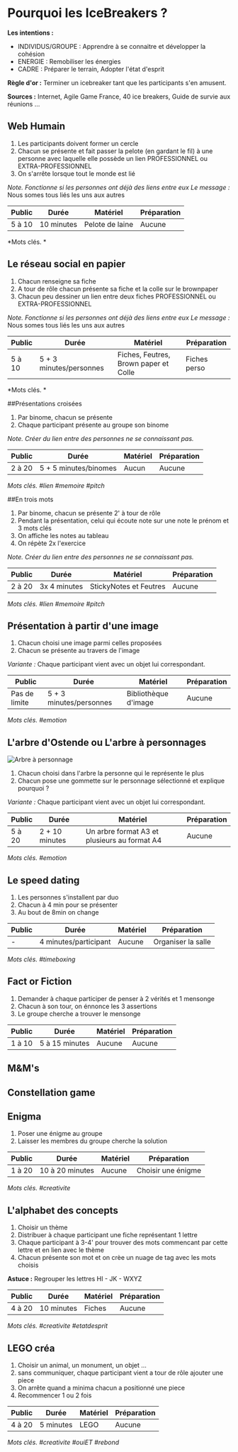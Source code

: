 # Pourquoi les IceBreakers ? 

**Les intentions :**
- INDIVIDUS/GROUPE : Apprendre à se connaitre et développer la cohésion
- ENERGIE : Remobiliser les énergies
- CADRE : Préparer le terrain, Adopter l'état d'esprit

**Règle d'or :** Terminer un icebreaker tant que les participants s'en amusent.

**Sources :** Internet, Agile Game France, 40 ice breakers, Guide de survie aux réunions ...

## Web Humain
1. Les participants doivent former un cercle
2. Chacun se présente et fait passer la pelote (en gardant le fil) à une personne avec laquelle elle possède un lien PROFESSIONNEL ou EXTRA-PROFESSIONNEL
3. On s'arrête lorsque tout le monde est lié

*Note. Fonctionne si les personnes ont déjà des liens entre eux*
*Le message :* Nous somes tous liés les uns aux autres

| Public | Durée | Matériel|Préparation |
|--------|--------|--------|--------|
| 5 à 10 | 10 minutes | Pelote de laine | Aucune |

*Mots clés. *

## Le réseau social en papier
1. Chacun renseigne sa fiche 
2. A tour de rôle chacun présente sa fiche et la colle sur le brownpaper
3. Chacun peu dessiner un lien entre deux fiches PROFESSIONNEL ou EXTRA-PROFESSIONNEL

*Note. Fonctionne si les personnes ont déjà des liens entre eux*
*Le message :* Nous somes tous liés les uns aux autres

| Public | Durée | Matériel| Préparation |
|--------|--------|--------|--------|
| 5 à 10 | 5 + 3 minutes/personnes | Fiches, Feutres, Brown paper et Colle | Fiches perso |

*Mots clés. *

##Présentations croisées
1. Par binome, chacun se présente
2. Chaque participant présente au groupe son binome

*Note. Créer du lien entre des personnes ne se connaissant pas.*

| Public | Durée | Matériel| Préparation |
|--------|--------|--------|--------|
|  2 à 20  |   5 + 5 minutes/binomes  |   Aucun  | Aucune |
*Mots clés. #lien #memoire #pitch*

##En trois mots
1. Par binome, chacun se présente 2' à tour de rôle
2. Pendant la présentation, celui qui écoute note sur une note le prénom et 3 mots clés
3. On affiche les notes au tableau
4. On répète 2x l'exercice

*Note. Créer du lien entre des personnes ne se connaissant pas.*

| Public | Durée | Matériel| Préparation |
|--------|--------|--------|--------|
|  2 à 20  |   3x 4 minutes  |   StickyNotes et Feutres | Aucune |
*Mots clés. #lien #memoire #pitch*


## Présentation à partir d'une image
1. Chacun choisi une image parmi celles proposées
2. Chacun se présente au travers de l'image

*Variante :*  Chaque participant vient avec un objet lui correspondant.

| Public | Durée | Matériel| Préparation |
|--------|--------|--------|--------|
| Pas de limite | 5 + 3 minutes/personnes | Bibliothèque d'image | Aucune |

*Mots clés. #emotion*

## L'arbre d'Ostende ou L'arbre à personnages
![Arbre à personnage](http://tethwikch.wdfiles.com/local--files/arbre-d-ostende/Ostende%20-%20Arbre)

1. Chacun choisi dans l'arbre la personne qui le représente le plus
2. Chacun pose une gommette sur le personnage sélectionné et explique pourquoi ?

*Variante :*  Chaque participant vient avec un objet lui correspondant.

| Public | Durée | Matériel| Préparation |
|--------|--------|--------|--------|
| 5 à 20 | 2 + 10 minutes | Un arbre format A3 et plusieurs au format A4 | Aucune |

*Mots clés. #emotion*

## Le speed dating
1. Les personnes s'installent par duo
2. Chacun à 4 min pour se présenter
3. Au bout de 8min on change

| Public | Durée | Matériel| Préparation |
|--------|--------|--------|--------|
| - | 4 minutes/participant | Aucune | Organiser la salle |

*Mots clés. #timeboxing*

## Fact or Fiction
1. Demander à chaque participer de penser à 2 vérités et 1 mensonge
2. Chacun à son tour, on énnonce les 3 assertions
3. Le groupe cherche a trouver le mensonge

| Public | Durée | Matériel| Préparation |
|--------|--------|--------|--------|
| 1 à 10 | 5 à 15 minutes | Aucune | Aucune |

## M&M's

## Constellation game

## Enigma
1. Poser une énigme au groupe 
2. Laisser les membres du groupe cherche la solution

| Public | Durée | Matériel| Préparation |
|--------|--------|--------|--------|
| 1 à 20 | 10  à 20 minutes | Aucune | Choisir une énigme |

*Mots clés. #creativite*

## L'alphabet des concepts
1. Choisir un thème
2. Distribuer à chaque participant une fiche représentant 1 lettre
3. Chaque participant à 3-4' pour trouver des mots commencant par cette lettre et en lien avec le thème
4. Chacun présente son mot et on crèe un nuage de tag avec les mots choisis

**Astuce :** Regrouper les lettres HI - JK - WXYZ

| Public | Durée | Matériel| Préparation |
|--------|--------|--------|--------|
| 4 à 20 | 10  minutes | Fiches | Aucune |

*Mots clés. #creativite #etatdesprit*

## LEGO créa
1. Choisir un animal, un monument, un objet ...
2. sans communiquer, chaque participant vient a tour de rôle ajouter une piece
3. On arrête quand a minima chacun a positionné une piece
4. Recommencer 1 ou 2 fois

| Public | Durée | Matériel| Préparation |
|--------|--------|--------|--------|
| 4 à 20 | 5 minutes | LEGO | Aucune |

*Mots clés. #creativite #ouiET #rebond*

